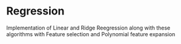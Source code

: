 # Regression
Implementation of Linear and Ridge Reegression along with these algorithms with Feature selection and Polynomial feature expansion 
